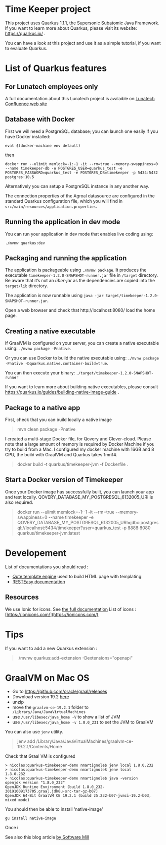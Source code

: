# Time Keeper project

This project uses Quarkus 1.1.1, the Supersonic Subatomic Java Framework.
If you want to learn more about Quarkus, please visit its website: https://quarkus.io/ .

You can have a look at this project and use it as a simple tutorial, if you want to evaluate Quarkus.

# List of Quarkus features 



## For Lunatech employees only

A full documentation about this Lunatech project is avalaible on [Lunatech Confluence web site](https://lunatech.atlassian.net/wiki/spaces/INTRANET/pages/1609695253/Timekeeper)

## Database with Docker

First we will need a PostgreSQL database; you can launch one easily if you have Docker installed:

```
eval $(docker-machine env default)
```

then
```
docker run --ulimit memlock=-1:-1 -it --rm=true --memory-swappiness=0 --name timekeeper-db -e POSTGRES_USER=quarkus_test -e POSTGRES_PASSWORD=quarkus_test -e POSTGRES_DB=timekeeper -p 5434:5432 postgres:10.5
```

Alternatively you can setup a PostgreSQL instance in any another way.

The connection properties of the Agroal datasource are configured in the standard Quarkus configuration file, which you will find in
`src/main/resources/application.properties`.

## Running the application in dev mode

You can run your application in dev mode that enables live coding using:
```
./mvnw quarkus:dev
```

## Packaging and running the application

The application is packageable using `./mvnw package`.
It produces the executable `timekeeper-1.2.0-SNAPSHOT-runner.jar` file in `/target` directory.
Be aware that it’s not an _über-jar_ as the dependencies are copied into the `target/lib` directory.

The application is now runnable using `java -jar target/timekeeper-1.2.0-SNAPSHOT-runner.jar`.

Open a web browser and check that http://localhost:8080/ load the home page. 


## Creating a native executable

If GraalVM is configured on your server, you can create a native executable using: `./mvnw package -Pnative`.

Or you can use Docker to build the native executable using: `./mvnw package -Pnative -Dquarkus.native.container-build=true`.

You can then execute your binary: `./target/timekeeper-1.2.0-SNAPSHOT-runner`

If you want to learn more about building native executables, please consult https://quarkus.io/guides/building-native-image-guide .


## Package to a native app

First, check that you can build locally a native image 

> mvn clean package -Pnative

I created a multi-stage Docker file, for Qovery and Clever-cloud. Please note that a large amount of memory is required by Docker Machine if
you try to build from a Mac. I configured my docker machine with 16GB and 8 CPU, the build with GraalVM and
Quarkus takes 1mn14. 

> docker build -t quarkus/timekeeper-jvm -f Dockerfile .

## Start a Docker version of Timekeeper

Once your Docker image has successfully built, you can launch your app and test locally. QOVERY_DATABASE_MY_POSTGRESQL_6132005_URI is also required.

> docker run --ulimit memlock=-1:-1 -it --rm=true --memory-swappiness=0 --name timekeeper -e QOVERY_DATABASE_MY_POSTGRESQL_6132005_URI=jdbc:postgresql://localhost:5434/timekeeper?user=quarkus_test -p 8888:8080 quarkus/timekeeper-jvm:latest



# Developement

List of documentations you should read : 

- [Qute template engine](https://quarkus.io/guides/qute) used to build HTML page with templating
- [RESTEasy documentation](https://docs.jboss.org/resteasy/docs/4.4.2.Final/userguide/html_single/index.html#Using_Path)


## Resources

We use Ionic for icons. See [the full documentation](https://ionicons.com/usage)
List of icons : [https://ionicons.com/](https://ionicons.com/)

# Tips

If you want to add a new Quarkus extension : 

> ./mvnw quarkus:add-extension -Dextensions="openapi"


# GraalVM on Mac OS

- Go to https://github.com/oracle/graal/releases 
- Download version 19.2 [here](https://github.com/oracle/graal/releases)
- unzip
- move the `graalvm-ce-19.2.1` folder to ` /Library/Java/JavaVirtualMachines`
- use `/usr/libexec/java_home -V` to show a list of JVM
- use `/usr/libexec/java_home -v 1.8.0_231` to set the JVM to GraalVM

You can also use `jenv` utility.
> jenv add /Library/Java/JavaVirtualMachines/graalvm-ce-19.2.1/Contents/Home

Check that Graal VM is configured 

```
> nicolas:quarkus-timekeeper-demo nmartignole$ jenv local 1.8.0.232
> nicolas:quarkus-timekeeper-demo nmartignole$ jenv local
1.8.0.232
> nicolas:quarkus-timekeeper-demo nmartignole$ java -version
openjdk version "1.8.0_232"
OpenJDK Runtime Environment (build 1.8.0_232-20191009173705.graal.jdk8u-src-tar-gz-b07)
OpenJDK 64-Bit GraalVM CE 19.2.1 (build 25.232-b07-jvmci-19.2-b03, mixed mode)

```

You should then be able to install 'native-image'

`gu install native-image`

Once i

See also this blog article [by Software Mill](https://blog.softwaremill.com/graalvm-installation-and-setup-on-macos-294dd1d23ca2)

